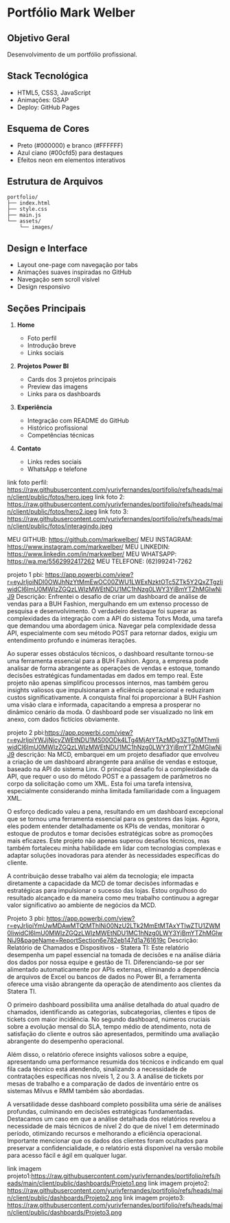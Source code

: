 # Portfólio Mark Welber

## Objetivo Geral
Desenvolvimento de um portfólio profissional.

## Stack Tecnológica
- HTML5, CSS3, JavaScript
- Animações: GSAP
- Deploy: GitHub Pages

## Esquema de Cores
- Preto (#000000) e branco (#FFFFFF)
- Azul ciano (#00cfd5) para destaques
- Efeitos neon em elementos interativos

## Estrutura de Arquivos
```
portfolio/
├── index.html
├── style.css
├── main.js
└── assets/
    └── images/
```

## Design e Interface
- Layout one-page com navegação por tabs
- Animações suaves inspiradas no GitHub
- Navegação sem scroll visível
- Design responsivo

## Seções Principais
1. **Home**
   - Foto perfil
   - Introdução breve
   - Links sociais

2. **Projetos Power BI**
   - Cards dos 3 projetos principais
   - Preview das imagens
   - Links para os dashboards

3. **Experiência**
   - Integração com README do GitHub
   - Histórico profissional
   - Competências técnicas

4. **Contato**
   - Links redes sociais
   - WhatsApp e telefone

link foto perfil: https://raw.githubusercontent.com/yurivfernandes/portifolio/refs/heads/main/client/public/fotos/hero.jpeg
link foto 2: https://raw.githubusercontent.com/yurivfernandes/portifolio/refs/heads/main/client/public/fotos/hero2.jpeg
link foto 3: https://raw.githubusercontent.com/yurivfernandes/portifolio/refs/heads/main/client/public/fotos/interagindo.jpeg

MEU GITHUB: https://github.com/markwelber/
MEU INSTAGRAM: https://www.instagram.com/markwelber/
MEU LINKEDIN: https://www.linkedin.com/in/markwelber/
MEU WHATSAPP: https://wa.me/5562992417262
MEU TELEFONE: (62)99241-7262

projeto 1 pbi: https://app.powerbi.com/view?r=eyJrIjoiNDI0OWJhNzYtMmEwOC00ZWU1LWExNzktOTc5ZTk5Y2QxZTgzIiwidCI6ImU0MWIzZGQzLWIzMWEtNDU1MC1hNzg0LWY3YjBmYTZhMGIwNiJ9
Descrição: Enfrentei o desafio de criar um dashboard de análise de vendas para a BUH Fashion, mergulhando em um extenso processo de pesquisa e desenvolvimento. O verdadeiro destaque foi superar as complexidades da integração com a API do sistema Totvs Moda, uma tarefa que demandou uma abordagem única. Navegar pela complexidade dessa API, especialmente com seu método POST para retornar dados, exigiu um entendimento profundo e inúmeras iterações.

Ao superar esses obstáculos técnicos, o dashboard resultante tornou-se uma ferramenta essencial para a BUH Fashion. Agora, a empresa pode analisar de forma abrangente as operações de vendas e estoque, tomando decisões estratégicas fundamentadas em dados em tempo real. Este projeto não apenas simplificou processos internos, mas também gerou insights valiosos que impulsionaram a eficiência operacional e reduziram custos significativamente. A conquista final foi proporcionar à BUH Fashion uma visão clara e informada, capacitando a empresa a prosperar no dinâmico cenário da moda. O dashboard pode ser visualizado no link em anexo, com dados fictícios obviamente.

projeto 2 pbi:https://app.powerbi.com/view?r=eyJrIjoiYWJjNjcyZWEtNDU1MS00ODk4LTg4MjAtYTAzMDg3ZTg0MThmIiwidCI6ImU0MWIzZGQzLWIzMWEtNDU1MC1hNzg0LWY3YjBmYTZhMGIwNiJ9
descrição:
Na MCD, embarquei em um projeto desafiador que envolveu a criação de um dashboard abrangente para análise de vendas e estoque, baseado na API do sistema Linx. O principal desafio foi a complexidade da API, que requer o uso do método POST e a passagem de parâmetros no corpo da solicitação como um XML. Esta foi uma tarefa intensiva, especialmente considerando minha limitada familiaridade com a linguagem XML.

O esforço dedicado valeu a pena, resultando em um dashboard excepcional que se tornou uma ferramenta essencial para os gestores das lojas. Agora, eles podem entender detalhadamente os KPIs de vendas, monitorar o estoque de produtos e tomar decisões estratégicas sobre as promoções mais eficazes. Este projeto não apenas superou desafios técnicos, mas também fortaleceu minha habilidade em lidar com tecnologias complexas e adaptar soluções inovadoras para atender às necessidades específicas do cliente.

A contribuição desse trabalho vai além da tecnologia; ele impacta diretamente a capacidade da MCD de tomar decisões informadas e estratégicas para impulsionar o sucesso das lojas. Estou orgulhoso do resultado alcançado e da maneira como meu trabalho continuou a agregar valor significativo ao ambiente de negócios da MCD.

Projeto 3 pbi: https://app.powerbi.com/view?r=eyJrIjoiYmUwMDAwMTQtMThlNi00NzU2LTk2MmEtMTAxYTIwZTU1ZWM0IiwidCI6ImU0MWIzZGQzLWIzMWEtNDU1MC1hNzg0LWY3YjBmYTZhMGIwNiJ9&pageName=ReportSection6e782eb147d1a761619c
Descrição:
Relatório de Chamados e Dispositivos - Statera TI: Este relatório desempenha um papel essencial na tomada de decisões e na análise diária dos dados por nossa equipe e gestão de TI. Diferenciando-se por ser alimentado automaticamente por APIs externas, eliminando a dependência de arquivos de Excel ou bancos de dados no Power BI, a ferramenta oferece uma visão abrangente da operação de atendimento aos clientes da Statera TI.

O primeiro dashboard possibilita uma análise detalhada do atual quadro de chamados, identificando as categorias, subcategorias, clientes e tipos de tickets com maior incidência. No segundo dashboard, números cruciais sobre a evolução mensal do SLA, tempo médio de atendimento, nota de satisfação do cliente e outros são apresentados, permitindo uma avaliação abrangente do desempenho operacional.

Além disso, o relatório oferece insights valiosos sobre a equipe, apresentando uma performance resumida dos técnicos e indicando em qual fila cada técnico está atendendo, sinalizando a necessidade de contratações específicas nos níveis 1, 2 ou 3. A análise de tickets por mesas de trabalho e a comparação de dados de inventário entre os sistemas Milvus e RMM também são abordadas.

A versatilidade desse dashboard completo possibilita uma série de análises profundas, culminando em decisões estratégicas fundamentadas. Destacamos um caso em que a análise detalhada dos relatórios revelou a necessidade de mais técnicos de nível 2 do que de nível 1 em determinado período, otimizando recursos e melhorando a eficiência operacional. Importante mencionar que os dados dos clientes foram ocultados para preservar a confidencialidade, e o relatório está disponível na versão mobile para acesso fácil e ágil em qualquer lugar.

link imagem projeto1:https://raw.githubusercontent.com/yurivfernandes/portifolio/refs/heads/main/client/public/dashboards/Projeto1.png
link imagem projeto2: https://raw.githubusercontent.com/yurivfernandes/portifolio/refs/heads/main/client/public/dashboards/Projeto2.png
link imagem projeto3: https://raw.githubusercontent.com/yurivfernandes/portifolio/refs/heads/main/client/public/dashboards/Projeto3.png